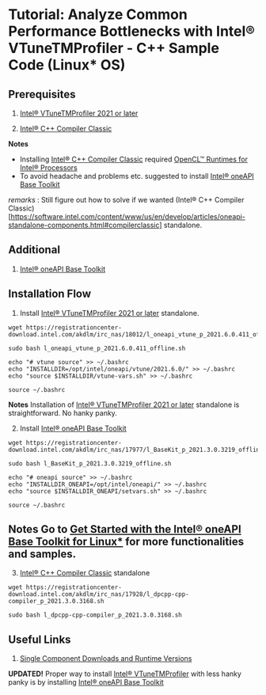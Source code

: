 # Tutorial: Analyze Common Performance Bottlenecks with Intel® VTuneTMProfiler - C++ Sample Code (Linux* OS)

## Prerequisites

1. [Intel® VTuneTMProfiler 2021 or later](https://software.intel.com/content/www/us/en/develop/articles/oneapi-standalone-components.html#vtune)

2. [Intel® C++ Compiler Classic](https://software.intel.com/content/www/us/en/develop/articles/oneapi-standalone-components.html#compilerclassic)

**Notes**
- Installing [Intel® C++ Compiler Classic](https://software.intel.com/content/www/us/en/develop/articles/oneapi-standalone-components.html#compilerclassic) required [OpenCL™ Runtimes for Intel® Processors](https://software.intel.com/content/www/us/en/develop/articles/opencl-drivers.html)
- To avoid headache and problems etc. suggested to install [Intel® oneAPI Base Toolkit](https://software.intel.com/content/www/us/en/develop/tools/oneapi/base-toolkit/download.html?operatingsystem=linux&distributions=webdownload&options=offline)

*remarks* : Still figure out how to solve if we wanted (Intel® C++ Compiler Classic)[https://software.intel.com/content/www/us/en/develop/articles/oneapi-standalone-components.html#compilerclassic] standalone.

## Additional

1. [Intel® oneAPI Base Toolkit](https://software.intel.com/content/www/us/en/develop/tools/oneapi/base-toolkit/download.html?operatingsystem=linux&distributions=webdownload&options=offline)

## Installation Flow
1. Install [Intel® VTuneTMProfiler 2021 or later](https://software.intel.com/content/www/us/en/develop/articles/oneapi-standalone-components.html#vtune) standalone.

```
wget https://registrationcenter-download.intel.com/akdlm/irc_nas/18012/l_oneapi_vtune_p_2021.6.0.411_offline.sh

sudo bash l_oneapi_vtune_p_2021.6.0.411_offline.sh

echo "# vtune source" >> ~/.bashrc
echo "INSTALLDIR=/opt/intel/oneapi/vtune/2021.6.0/" >> ~/.bashrc
echo "source $INSTALLDIR/vtune-vars.sh" >> ~/.bashrc

source ~/.bashrc
```

**Notes** Installation of [Intel® VTuneTMProfiler 2021 or later](https://software.intel.com/content/www/us/en/develop/articles/oneapi-standalone-components.html#vtune) standalone is straightforward. No hanky panky.

2. Install [Intel® oneAPI Base Toolkit](https://software.intel.com/content/www/us/en/develop/tools/oneapi/base-toolkit/download.html?operatingsystem=linux&distributions=webdownload&options=offline)

```
wget https://registrationcenter-download.intel.com/akdlm/irc_nas/17977/l_BaseKit_p_2021.3.0.3219_offline.sh

sudo bash l_BaseKit_p_2021.3.0.3219_offline.sh

echo "# oneapi source" >> ~/.bashrc
echo "INSTALLDIR_ONEAPI=/opt/intel/oneapi/" >> ~/.bashrc
echo "source $INSTALLDIR_ONEAPI/setvars.sh" >> ~/.bashrc

source ~/.bashrc
```

**Notes** Go to [Get Started with the Intel® oneAPI Base Toolkit for Linux*](https://software.intel.com/content/www/us/en/develop/documentation/get-started-with-intel-oneapi-base-linux/top/before-you-begin.html) for more functionalities and samples.
- 

3. [Intel® C++ Compiler Classic](https://software.intel.com/content/www/us/en/develop/articles/oneapi-standalone-components.html#compilerclassic) standalone

```
wget https://registrationcenter-download.intel.com/akdlm/irc_nas/17928/l_dpcpp-cpp-compiler_p_2021.3.0.3168.sh

sudo bash l_dpcpp-cpp-compiler_p_2021.3.0.3168.sh
```

## Useful Links
1. [Single Component Downloads and Runtime Versions](https://software.intel.com/content/www/us/en/develop/articles/oneapi-standalone-components.html#vtune)


**UPDATED!**
Proper way to install [Intel® VTuneTMProfiler](https://software.intel.com/content/www/us/en/develop/articles/oneapi-standalone-components.html#vtune) with less hanky panky is by installing [Intel® oneAPI Base Toolkit](https://software.intel.com/content/www/us/en/develop/tools/oneapi/base-toolkit/download.html?operatingsystem=linux&distributions=webdownload&options=offline)

